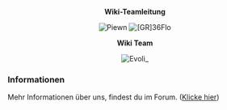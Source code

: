 
<center>  

**Wiki-Teamleitung** 

</center>

<center>

<img src="../../../assets/image/Wiki Team/piewn skin.png" alt="Piewn" title="Piewn" /> <img src="../../../assets/image/Wiki Team/36Flo_skin.png" alt="[GR]36Flo" title="[GR]36Flo" />

</center>

<center>

**Wiki Team**

</center>

<center>

<img src="../../../assets/image/Wiki Team/EtwasAngelndes-skin.png" alt="Evoli_" title="Evoli_" /> 

</center>

### Informationen 
  
 Mehr Informationen über uns, findest du im Forum. ([Klicke hier](https://germanrp.eu/forum/index.php?thread/12284-vorstellung-des-wiki-teams/))
